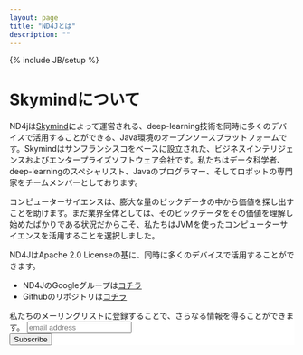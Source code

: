 ```yaml
---
layout: page
title: "ND4Jとは"
description: ""
---
```

{% include JB/setup %}

# Skymindについて

ND4jは[Skymind](http://www.skymind.io/contact.html)によって運営される、deep-learning技術を同時に多くのデバイスで活用することができる、Java環境のオープンソースプラットフォームです。Skymindはサンフランシスコをベースに設立された、ビジネスインテリジェンスおよびエンタープライズソフトウェア会社です。私たちはデータ科学者、deep-learningのスペシャリスト、Javaのプログラマー、そしてロボットの専門家をチームメンバーとしております。

コンピューターサイエンスは、膨大な量のビックデータの中から価値を探し出すことを助けます。まだ業界全体としては、そのビックデータをその価値を理解し始めたばかりである状況だからこそ、私たちはJVMを使ったコンピューターサイエンスを活用することを選択しました。

ND4JはApache 2.0 Licenseの基に、同時に多くのデバイスで活用することができます。

* ND4JのGoogleグループは[コチラ](https://groups.google.com/forum/#!forum/nd4j)
* Githubのリポジトリは[コチラ](https://github.com/SkymindIO/nd4j/)

<!-- Begin MailChimp Signup Form -->
<link href="//cdn-images.mailchimp.com/embedcode/slim-081711.css" rel="stylesheet" type="text/css">
<style type="text/css">
	#mc_embed_signup{background:#fff; clear:left; font:14px Helvetica,Arial,sans-serif; }
	/* Add your own MailChimp form style overrides in your site stylesheet or in this style block.
	   We recommend moving this block and the preceding CSS link to the HEAD of your HTML file. */
</style>
<div id="mc_embed_signup">
<form action="//skymind.us8.list-manage.com/subscribe/post?u=26a43400cdacd6b98b676f703&amp;id=1f5b16d539" method="post" id="mc-embedded-subscribe-form" name="mc-embedded-subscribe-form" class="validate" target="_blank" novalidate>
	<label for="mce-EMAIL">私たちのメーリングリストに登録することで、さらなる情報を得ることができます。</label>
	<input type="email" value="" name="EMAIL" class="email" id="mce-EMAIL" placeholder="email address" required>
    <!-- real people should not fill this in and expect good things - do not remove this or risk form bot signups-->
    <div style="position: absolute; left: -5000px;"><input type="text" name="b_26a43400cdacd6b98b676f703_1f5b16d539" tabindex="-1" value=""></div>
    <div class="clear"><input type="submit" value="Subscribe" name="subscribe" id="mc-embedded-subscribe" class="button"></div>
</form>
</div>
<!--End mc_embed_signup-->
